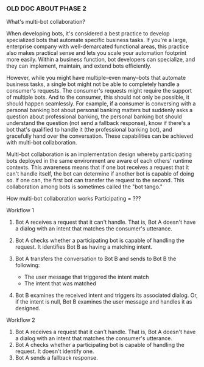 ### OLD DOC ABOUT PHASE 2

What's multi-bot collaboration?

When developing bots, it's considered a best practice to develop specialized bots that automate specific business tasks. If you're a large, enterprise company with well-demarcated functional areas, this practice also makes practical sense and lets you scale your automation footprint more easily. Within a business function, bot developers can specialize, and they can implement, maintain, and extend bots efficiently.

However, while you might have multiple–even many–bots that automate business tasks, a single bot might not be able to completely handle a consumer's requests. The consumer's requests might require the support of multiple bots. And to the consumer, this should not only be possible, it should happen seamlessly. For example, if a consumer is conversing with a personal banking bot about personal banking matters but suddenly asks a question about professional banking, the personal banking bot should understand the question (not send a fallback response), know if there's a bot that's qualified to handle it (the professional banking bot), and gracefully hand over the conversation. These capabilities can be achieved with multi-bot collaboration.

Multi-bot collaboration is an implementation design whereby participating bots deployed in the same environment are aware of each others' runtime contexts. This awareness means that if one bot receives a request that it can't handle itself, the bot can determine if another bot is capable of doing so. If one can, the first bot can transfer the request to the second. This collaboration among bots is sometimes called the "bot tango."

How multi-bot collaboration works
Participating = ???

Workflow 1

1. Bot A receives a request that it can't handle. That is, Bot A doesn't have a dialog with an intent that matches the consumer's utterance.
2. Bot A checks whether a participating bot is capable of handling the request. It identifies Bot B as having a matching intent.
3. Bot A transfers the conversation to Bot B and sends to Bot B the following:

    * The user message that triggered the intent match
    * The intent that was matched

4. Bot B examines the received intent and triggers its associated dialog. Or, if the intent is null, Bot B examines the user message and handles it as designed.

Workflow 2

1. Bot A receives a request that it can't handle. That is, Bot A doesn't have a dialog with an intent that matches the consumer's utterance.
2. Bot A checks whether a participating bot is capable of handling the request. It doesn't identify one.
3. Bot A sends a fallback response.
